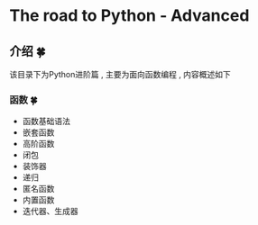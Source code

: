 # The road to Python - Advanced

## 介绍  🍀

该目录下为Python进阶篇 , 主要为面向函数编程 , 内容概述如下

### 函数  🍀

- 函数基础语法
- 嵌套函数
- 高阶函数
- 闭包
- 装饰器
- 递归
- 匿名函数
- 内置函数
- 迭代器、生成器
